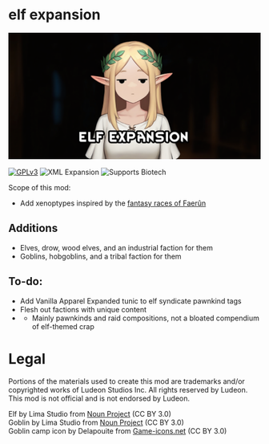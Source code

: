 <!--[![GPLv3][badge-license]](https://www.gnu.org/licenses/gpl-3.0) -->
[badge-license]: https://img.shields.io/badge/License-GPL--3.0-lightgray?style=for-the-badge
<!--![C# Expansion][badge-c-expansion] expansions with C#-->
[badge-c-expansion]: https://img.shields.io/badge/C%23-Expansion-blue?style=for-the-badge
<!--![C# Patches][badge-c-patches] patch mods with C#-->
[badge-c-patches]: https://img.shields.io/badge/C%23-Patches-green?style=for-the-badge
<!--![XML Expansion][badge-xml-expansion] XML-only expansions-->
[badge-xml-expansion]: https://img.shields.io/badge/XML-Expansion-blue?style=for-the-badge
<!--![XML Patches][badge-xml-patches] XML-only patch mods-->
[badge-xml-patches]: https://img.shields.io/badge/XML-Patches-green?style=for-the-badge
<!--![Supports Royalty][badge-dlc-royalty] supports Royalty DLC-->
[badge-dlc-royalty]: https://img.shields.io/badge/DLC-Royalty-gold?style=for-the-badge
<!--![Supports Ideology][badge-dlc-ideology] supports Ideology DLC-->
[badge-dlc-ideology]: https://img.shields.io/badge/DLC-Ideology-indianred?style=for-the-badge
<!--![Supports Biotech][badge-dlc-biotech] supports Biotech DLC-->
[badge-dlc-biotech]: https://img.shields.io/badge/DLC-Biotech-mediumturquoise?style=for-the-badge
<!--![Supports Anomaly][badge-dlc-anomaly] supports Anomaly DLC-->
[badge-dlc-anomaly]: https://img.shields.io/badge/DLC-Anomaly-darkseagreen?style=for-the-badge

# elf expansion
![](About/Preview.png)

[![GPLv3][badge-license]](https://www.gnu.org/licenses/gpl-3.0) ![XML Expansion][badge-xml-expansion] ![Supports Biotech][badge-dlc-biotech]

Scope of this mod:
- Add xenoptypes inspired by the [fantasy races of Faerûn](https://archive.org/details/races-of-faerun)

## Additions
- Elves, drow, wood elves, and an industrial faction for them
- Goblins, hobgoblins, and a tribal faction for them

## To-do:
- Add Vanilla Apparel Expanded tunic to elf syndicate pawnkind tags
- Flesh out factions with unique content
- - Mainly pawnkinds and raid compositions, not a bloated compendium of elf-themed crap

# Legal
Portions of the materials used to create this mod are trademarks and/or copyrighted works of Ludeon Studios Inc. All rights reserved by Ludeon. This mod is not official and is not endorsed by Ludeon.

Elf by Lima Studio from [Noun Project](https://thenounproject.com/) (CC BY 3.0)\
Goblin by Lima Studio from [Noun Project](https://thenounproject.com/) (CC BY 3.0)\
Goblin camp icon by Delapouite from [Game-icons.net](https://game-icons.net/) (CC BY 3.0)